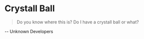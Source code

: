 # Crystall Ball

> Do you know where this is?
> Do I have a crystall ball or what?

-- Unknown Developers
